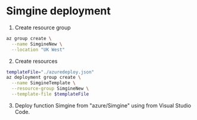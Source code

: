 # Simgine deployment

1. Create resource group

```Bash
az group create \
  --name SimgineNew \
  --location "UK West"
```

2. Create resources
```Bash
templateFile="./azuredeploy.json"
az deployment group create \
  --name SimgineTemplate \
  --resource-group SimgineNew \
  --template-file $templateFile
```
3. Deploy function Simgine from "azure/Simgine" using from Visual Studio Code.
   
